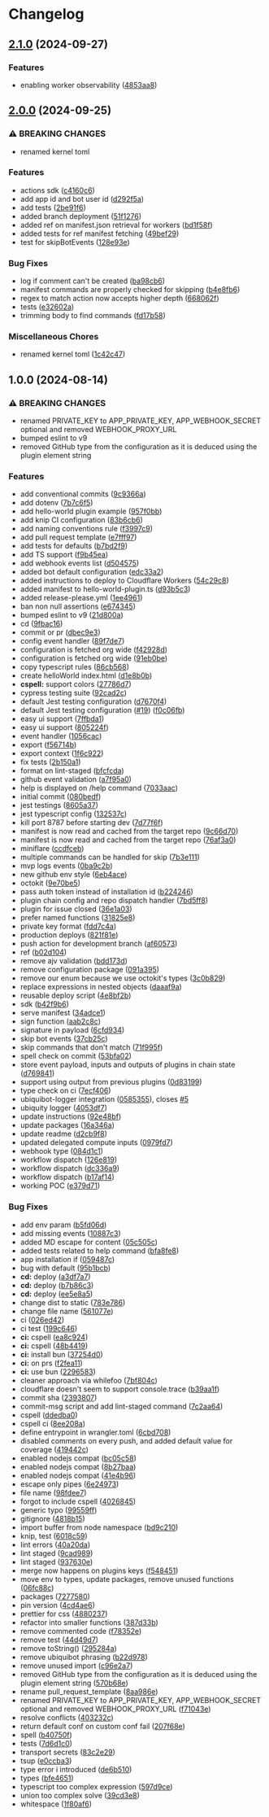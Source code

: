 # Changelog

## [2.1.0](https://github.com/ubiquity-os/ubiquity-os-kernel/compare/v2.0.0...v2.1.0) (2024-09-27)


### Features

* enabling worker observability ([4853aa8](https://github.com/ubiquity-os/ubiquity-os-kernel/commit/4853aa80b824274c3fdfae1f0380ab121ba6e847))

## [2.0.0](https://github.com/ubiquity/ubiquity-os-kernel/compare/v1.0.0...v2.0.0) (2024-09-25)


### ⚠ BREAKING CHANGES

* renamed kernel toml

### Features

* actions sdk ([c4160c6](https://github.com/ubiquity/ubiquity-os-kernel/commit/c4160c6d095a0354f59666c5f8e90cfceaab1a4c))
* add app id and bot user id ([d292f5a](https://github.com/ubiquity/ubiquity-os-kernel/commit/d292f5abf93301aaee0d508a0166d891ac36fd18))
* add tests ([2be91f6](https://github.com/ubiquity/ubiquity-os-kernel/commit/2be91f648bb2c98e73549e5a7ed7fd5c5025098d))
* added branch deployment ([51f1276](https://github.com/ubiquity/ubiquity-os-kernel/commit/51f1276aac4a4c382876a83e597d4610bcbbb65b))
* added ref on manifest.json retrieval for workers ([bd1f58f](https://github.com/ubiquity/ubiquity-os-kernel/commit/bd1f58fac4fc2e591411e3696baab22cb0b247e1))
* added tests for ref manifest fetching ([49bef29](https://github.com/ubiquity/ubiquity-os-kernel/commit/49bef29e119de767a55edd4d6069417f4984e977))
* test for skipBotEvents ([128e93e](https://github.com/ubiquity/ubiquity-os-kernel/commit/128e93efc9a28533834d009d582f62894a2a4927))


### Bug Fixes

* log if comment can't be created ([ba98cb6](https://github.com/ubiquity/ubiquity-os-kernel/commit/ba98cb691e168b5d563ac45611cd10cc08216f93))
* manifest commands are properly checked for skipping ([b4e8fb6](https://github.com/ubiquity/ubiquity-os-kernel/commit/b4e8fb6642dd3a759583c1998b1a351b4f3f0e56))
* regex to match action now accepts higher depth ([668062f](https://github.com/ubiquity/ubiquity-os-kernel/commit/668062fcee5d3aab60cc97ac7434f57b4efcbb35))
* tests ([e32602a](https://github.com/ubiquity/ubiquity-os-kernel/commit/e32602a1f357d093a2a7471796fbe54ae49176e5))
* trimming body to find commands ([fd17b58](https://github.com/ubiquity/ubiquity-os-kernel/commit/fd17b5814da8ca35812738a7a3bf06ab8bee18dd))


### Miscellaneous Chores

* renamed kernel toml ([1c42c47](https://github.com/ubiquity/ubiquity-os-kernel/commit/1c42c47fd1f8916d71b90cd5cbff846e029e16ef))

## 1.0.0 (2024-08-14)


### ⚠ BREAKING CHANGES

* renamed PRIVATE_KEY to APP_PRIVATE_KEY, APP_WEBHOOK_SECRET optional and removed WEBHOOK_PROXY_URL
* bumped eslint to v9
* removed GitHub type from the configuration as it is deduced using the plugin element string

### Features

* add conventional commits ([9c9366a](https://github.com/ubiquity/ubiquibot-kernel/commit/9c9366ad423cfb450909c36f735aa08c222cd319))
* add dotenv ([7b7c6f5](https://github.com/ubiquity/ubiquibot-kernel/commit/7b7c6f5decd076cf833352c03906e2dcb514428f))
* add hello-world plugin example ([957f0bb](https://github.com/ubiquity/ubiquibot-kernel/commit/957f0bb313c5c5b8f4376fc9b09d4a71b65cbcc5))
* add knip CI configuration ([83b6cb6](https://github.com/ubiquity/ubiquibot-kernel/commit/83b6cb68ce08cd279b315718586ad8f136e065ba))
* add naming conventions rule ([f3997c9](https://github.com/ubiquity/ubiquibot-kernel/commit/f3997c9b635dc8d027965b65079423bbba268986))
* add pull request template ([e7fff97](https://github.com/ubiquity/ubiquibot-kernel/commit/e7fff971d1ef38f2fc18516c5ba45322490a4a8c))
* add tests for defaults ([b7bd2f9](https://github.com/ubiquity/ubiquibot-kernel/commit/b7bd2f94cf82e42b50411346b8687875f9105177))
* add TS support ([f9b45ea](https://github.com/ubiquity/ubiquibot-kernel/commit/f9b45eaae8f7e2da76cd9979fd60217f4d4938cc))
* add webhook events list ([d504575](https://github.com/ubiquity/ubiquibot-kernel/commit/d504575fa527fbd2a5a46b0b0001920ca9b50023))
* added bot default configuration ([edc33a2](https://github.com/ubiquity/ubiquibot-kernel/commit/edc33a25dbed44768c7a9b76799dd0004c9aa374))
* added instructions to deploy to Cloudflare Workers ([54c29c8](https://github.com/ubiquity/ubiquibot-kernel/commit/54c29c85a0468ac285bbbfeef012b64dd564f3bd))
* added manifest to hello-world-plugin.ts ([d93b5c3](https://github.com/ubiquity/ubiquibot-kernel/commit/d93b5c33ca0913a09a78034c7de7100f232a46c6))
* added release-please.yml ([1ee4961](https://github.com/ubiquity/ubiquibot-kernel/commit/1ee4961c3b05ed9b8b69520cc18aef9d6d54c73d))
* ban non null assertions ([e674345](https://github.com/ubiquity/ubiquibot-kernel/commit/e6743454269235a4d1b632742fd723287e16a190))
* bumped eslint to v9 ([21d800a](https://github.com/ubiquity/ubiquibot-kernel/commit/21d800a649d709477a8ef7b49477886bb431523c))
* cd ([9fbac16](https://github.com/ubiquity/ubiquibot-kernel/commit/9fbac16e59476e56333baa5c7e89fb177ed40313))
* commit or pr ([dbec9e3](https://github.com/ubiquity/ubiquibot-kernel/commit/dbec9e30f1bbfb9a6514cb68c0507db37dd7cf2b))
* config event handler ([89f7de7](https://github.com/ubiquity/ubiquibot-kernel/commit/89f7de7317865d223ea28c6f5779c65f69c79eb5))
* configuration is fetched org wide ([f42928d](https://github.com/ubiquity/ubiquibot-kernel/commit/f42928de3cea24b187e686cbd79f71253b36bcb8))
* configuration is fetched org wide ([91eb0be](https://github.com/ubiquity/ubiquibot-kernel/commit/91eb0be52a9d5cdefbe92eede3c1eebf8dacf84e))
* copy typescript rules ([86cb568](https://github.com/ubiquity/ubiquibot-kernel/commit/86cb56883e02419c919c7646d62fea530a5ff99f))
* create helloWorld index.html ([d1e8b0b](https://github.com/ubiquity/ubiquibot-kernel/commit/d1e8b0b52130f6cc206675b7e2b8b616da2fda81))
* **cspell:** support colors ([27786d7](https://github.com/ubiquity/ubiquibot-kernel/commit/27786d7d0ba92c4268395ab38675627bc9bef8ea))
* cypress testing suite ([92cad2c](https://github.com/ubiquity/ubiquibot-kernel/commit/92cad2c46aabc81b42a926298270adbd38adffdc))
* default Jest testing configuration ([d7670f4](https://github.com/ubiquity/ubiquibot-kernel/commit/d7670f4d4b7ba307052117a9928540b9d967ec13))
* default Jest testing configuration ([#19](https://github.com/ubiquity/ubiquibot-kernel/issues/19)) ([f0c06fb](https://github.com/ubiquity/ubiquibot-kernel/commit/f0c06fba5fdcc6919d009f17197b303916608530))
* easy ui support ([7ffbda1](https://github.com/ubiquity/ubiquibot-kernel/commit/7ffbda1732fbb579cb0f9db0e8e59a8521b02725))
* easy ui support ([805224f](https://github.com/ubiquity/ubiquibot-kernel/commit/805224f0a3c2fb13205e0d0fe184844e99fab02d))
* event handler ([1056cac](https://github.com/ubiquity/ubiquibot-kernel/commit/1056cacce712afe8bcad2316185c67b33c4a3a8d))
* export ([f56714b](https://github.com/ubiquity/ubiquibot-kernel/commit/f56714b24474400f82e1e53026d4cfd600549091))
* export context ([1f6c922](https://github.com/ubiquity/ubiquibot-kernel/commit/1f6c922956113f9d9d131237fcd3afe19f53ff33))
* fix tests ([2b150a1](https://github.com/ubiquity/ubiquibot-kernel/commit/2b150a108e7e69c0832cf87dd107421032cbb97d))
* format on lint-staged ([bfcfcda](https://github.com/ubiquity/ubiquibot-kernel/commit/bfcfcdaab8c0aed6fda112e579d9f4f4bb557ee0))
* github event validation ([a7f95a0](https://github.com/ubiquity/ubiquibot-kernel/commit/a7f95a06e4ec5e829123be1cca326b0bb5d712a7))
* help is displayed on /help command ([7033aac](https://github.com/ubiquity/ubiquibot-kernel/commit/7033aacf6d072cbdf133d59ad61610e1ed67cd25))
* initial commit ([080bedf](https://github.com/ubiquity/ubiquibot-kernel/commit/080bedf1c104dd8ace4495edd595fbcee3c22ab9))
* jest testings ([8605a37](https://github.com/ubiquity/ubiquibot-kernel/commit/8605a375d9036819276312a3afbc7c3e1a08fe91))
* jest typescript config ([132537c](https://github.com/ubiquity/ubiquibot-kernel/commit/132537c6849ede075c25dd81d39b7c12f76101c1))
* kill port 8787 before starting dev ([7d77f6f](https://github.com/ubiquity/ubiquibot-kernel/commit/7d77f6fb10e56e340c29c56f93dd8103871b592f))
* manifest is now read and cached from the target repo ([9c66d70](https://github.com/ubiquity/ubiquibot-kernel/commit/9c66d7077cf64b6609b6d3abdaba1686b8dba775))
* manifest is now read and cached from the target repo ([76af3a0](https://github.com/ubiquity/ubiquibot-kernel/commit/76af3a0b4efa380b0d495c2532a308123902d074))
* miniflare ([ccdfceb](https://github.com/ubiquity/ubiquibot-kernel/commit/ccdfcebc412a90b23ee92a082bfdf7b2abbdbcda))
* multiple commands can be handled for skip ([7b3e111](https://github.com/ubiquity/ubiquibot-kernel/commit/7b3e11100ce055961309c1faed38f10cf14f82f6))
* mvp logs events ([0ba9c2b](https://github.com/ubiquity/ubiquibot-kernel/commit/0ba9c2bdacd968398dc2003be4ff90bb8506638a))
* new github env style ([6eb4ace](https://github.com/ubiquity/ubiquibot-kernel/commit/6eb4ace9aff0ce51d1b09befa1b85e09c6eca81f))
* octokit ([9e70be5](https://github.com/ubiquity/ubiquibot-kernel/commit/9e70be557b627c8bef981e728111ad8f88c02428))
* pass auth token instead of installation id ([b224246](https://github.com/ubiquity/ubiquibot-kernel/commit/b224246f1fba464118d7e5b825fd174bd5564c00))
* plugin chain config and repo dispatch handler ([7bd5ff8](https://github.com/ubiquity/ubiquibot-kernel/commit/7bd5ff8c081887dc372c74d62739a3345ed257b4))
* plugin for issue closed ([36e1a03](https://github.com/ubiquity/ubiquibot-kernel/commit/36e1a033326955a6924d61a8a7a9f67485bedec0))
* prefer named functions ([31825e8](https://github.com/ubiquity/ubiquibot-kernel/commit/31825e82fc48c0e4b8480598f291ce8b1bc88d1a))
* private key format ([fdd7c4a](https://github.com/ubiquity/ubiquibot-kernel/commit/fdd7c4a623dabf6664f799a1d394203be1c420cf))
* production deploys ([821f81e](https://github.com/ubiquity/ubiquibot-kernel/commit/821f81e95925b9dcfc8ae6631bae3150b1cfcb27))
* push action for development branch ([af60573](https://github.com/ubiquity/ubiquibot-kernel/commit/af605734b9a66fa4b1d5b5887704e2940de43cf6))
* ref ([b02d104](https://github.com/ubiquity/ubiquibot-kernel/commit/b02d1049d5eb7c175fdbec981d0b19ab312bc188))
* remove ajv validation ([bdd173d](https://github.com/ubiquity/ubiquibot-kernel/commit/bdd173d7458b1102754b7db8f210f3ccba0df994))
* remove configuration package ([091a395](https://github.com/ubiquity/ubiquibot-kernel/commit/091a395b87405fd6160023548754048b9f188d05))
* remove our enum because we use octokit's types ([3c0b829](https://github.com/ubiquity/ubiquibot-kernel/commit/3c0b829cd98be122ae4270347eaaead73cecec4a))
* replace expressions in nested objects ([daaaf9a](https://github.com/ubiquity/ubiquibot-kernel/commit/daaaf9a898d4af990fe81475dccbb2cb0a1b6b69))
* reusable deploy script ([4e8bf2b](https://github.com/ubiquity/ubiquibot-kernel/commit/4e8bf2b14aa38ad0e3bcdd82a4e080be86d77179))
* sdk ([b42f9b6](https://github.com/ubiquity/ubiquibot-kernel/commit/b42f9b6c7fff1a37a840c686311229251dda5154))
* serve manifest ([34adce1](https://github.com/ubiquity/ubiquibot-kernel/commit/34adce187ac254db3b3cb2dfb52f044c7809c19b))
* sign function ([aab2c8c](https://github.com/ubiquity/ubiquibot-kernel/commit/aab2c8cbb657ca0a998977641610408242fc3163))
* signature in payload ([6cfd934](https://github.com/ubiquity/ubiquibot-kernel/commit/6cfd9348c4df56e2e4c483b03f73d8e09697695d))
* skip bot events ([37cb25c](https://github.com/ubiquity/ubiquibot-kernel/commit/37cb25cd537ec795d2a3fb7940cf19a8afcc8991))
* skip commands that don't match ([71f995f](https://github.com/ubiquity/ubiquibot-kernel/commit/71f995f0a0036ec6315925b2c6572177e4c8471a))
* spell check on commit ([53bfa02](https://github.com/ubiquity/ubiquibot-kernel/commit/53bfa0258251b2e775699bfc6a5120f174ccaf58))
* store event payload, inputs and outputs of plugins in chain state ([d769841](https://github.com/ubiquity/ubiquibot-kernel/commit/d76984151b5073ec8e93be4d346e87ff4a853e6e))
* support using output from previous plugins ([0d83199](https://github.com/ubiquity/ubiquibot-kernel/commit/0d831998fcbfd48b4add7a85776e906091aac879))
* type check on ci ([7ecf406](https://github.com/ubiquity/ubiquibot-kernel/commit/7ecf406d6ca7ec344ba9d3956ce5ee736b23c1a8))
* ubiquibot-logger integration ([0585355](https://github.com/ubiquity/ubiquibot-kernel/commit/0585355b3b80090d124cfd98dab9f5f72298773a)), closes [#5](https://github.com/ubiquity/ubiquibot-kernel/issues/5)
* ubiquity logger ([4053df7](https://github.com/ubiquity/ubiquibot-kernel/commit/4053df7252759b74359bf05fdc87fd1d92be0875))
* update instructions ([92e48bf](https://github.com/ubiquity/ubiquibot-kernel/commit/92e48bf6e6e651f5e959b235ee57d22a1877de65))
* update packages ([16a346a](https://github.com/ubiquity/ubiquibot-kernel/commit/16a346ab634c45798cebafe9f2e71101350593b3))
* update readme ([d2cb9f8](https://github.com/ubiquity/ubiquibot-kernel/commit/d2cb9f89841650c76596a03d0eab4a3026244247))
* updated delegated compute inputs ([0979fd7](https://github.com/ubiquity/ubiquibot-kernel/commit/0979fd7bef16b87f1a30af1fc75f5d947afaef2c))
* webhook type ([084d1c1](https://github.com/ubiquity/ubiquibot-kernel/commit/084d1c19d13761d519fa7292122545991c9fef39))
* workflow dispatch ([126e819](https://github.com/ubiquity/ubiquibot-kernel/commit/126e819301653d30eede0849d258e44db973f2ba))
* workflow dispatch ([dc336a9](https://github.com/ubiquity/ubiquibot-kernel/commit/dc336a9d2902a4c425491ac61fbc5325ad6e4826))
* workflow dispatch ([b17af14](https://github.com/ubiquity/ubiquibot-kernel/commit/b17af14452281e2410fd64b4ded34f8d196b7d8e))
* working POC ([e379d71](https://github.com/ubiquity/ubiquibot-kernel/commit/e379d71f52692105438cd3e187f4b645628e0076))


### Bug Fixes

* add env param ([b5fd06d](https://github.com/ubiquity/ubiquibot-kernel/commit/b5fd06d99b3ce97a37aab7cb83d3a663f77294b7))
* add missing events ([10887c3](https://github.com/ubiquity/ubiquibot-kernel/commit/10887c3c00a796774083ab71e82d36dd9ba5be42))
* added MD escape for content ([05c505c](https://github.com/ubiquity/ubiquibot-kernel/commit/05c505ceac36c206b0c25145dc123595940fb9a2))
* added tests related to help command ([bfa8fe8](https://github.com/ubiquity/ubiquibot-kernel/commit/bfa8fe865158478923d8d1624f1cd565ea3ab410))
* app installation if ([059487c](https://github.com/ubiquity/ubiquibot-kernel/commit/059487c910fbf671ef99a058631af40ed83ed12c))
* bug with default ([95b1bcb](https://github.com/ubiquity/ubiquibot-kernel/commit/95b1bcbf999353655963708983044783fe50531b))
* **cd:** deploy ([a3df7a7](https://github.com/ubiquity/ubiquibot-kernel/commit/a3df7a7b61ec4c2c4bd9f7265aea6928fa0a5e3f))
* **cd:** deploy ([b7b86c3](https://github.com/ubiquity/ubiquibot-kernel/commit/b7b86c34fc7d4cc44e3e321f070e214f36722fca))
* **cd:** deploy ([ee5e8a5](https://github.com/ubiquity/ubiquibot-kernel/commit/ee5e8a51dfaa2169401dccd6422458f59e8713ce))
* change dist to static ([783e786](https://github.com/ubiquity/ubiquibot-kernel/commit/783e786dfce63e702672f5a09f58935fad75b1ae))
* change file name ([561077e](https://github.com/ubiquity/ubiquibot-kernel/commit/561077e5713a202bfff476948d46ac2d3e1556be))
* ci ([026ed42](https://github.com/ubiquity/ubiquibot-kernel/commit/026ed429e5ea1ca164d46a138042cb26e8f3b259))
* ci test ([199c646](https://github.com/ubiquity/ubiquibot-kernel/commit/199c646085e13c93ea101581f6de5d157e759f60))
* **ci:** cspell ([ea8c924](https://github.com/ubiquity/ubiquibot-kernel/commit/ea8c924d95ef36ef5ece2ac3a5b6e0153c6b816a))
* **ci:** cspell ([48b4419](https://github.com/ubiquity/ubiquibot-kernel/commit/48b441995dbc0a78b5de5bb2dd353fa77ef804ae))
* **ci:** install bun ([37254d0](https://github.com/ubiquity/ubiquibot-kernel/commit/37254d01b9b3e0604ed054d6fe98dffab7e3a7f6))
* **ci:** on prs ([f2fea11](https://github.com/ubiquity/ubiquibot-kernel/commit/f2fea11b632888bd7f7eebb310905843d6c57f70))
* **ci:** use bun ([2296583](https://github.com/ubiquity/ubiquibot-kernel/commit/229658330aeeac61cc8c8c2a0becff5cab53f16c))
* cleaner approach via whilefoo ([7bf804c](https://github.com/ubiquity/ubiquibot-kernel/commit/7bf804cd5b5fa64c2c809bcf6ab0b368da25e8af))
* cloudflare doesn't seem to support console.trace ([b39aa1f](https://github.com/ubiquity/ubiquibot-kernel/commit/b39aa1f3a0c8810791a41136044d45d7fcc09513))
* commit sha ([2393807](https://github.com/ubiquity/ubiquibot-kernel/commit/23938078cf1e720c714698d6b966dff395153c61))
* commit-msg script and add lint-staged command ([7c2aa64](https://github.com/ubiquity/ubiquibot-kernel/commit/7c2aa64df980c4937812c09d4038b19de7ea8cda))
* cspell ([ddedba0](https://github.com/ubiquity/ubiquibot-kernel/commit/ddedba0b073067fc4443dd23815b7cccd7cbc79f))
* cspell ci ([8ee208a](https://github.com/ubiquity/ubiquibot-kernel/commit/8ee208a1dd30d5c708a61e636cca29b04b373aac))
* define entrypoint in wrangler.toml ([6cbd708](https://github.com/ubiquity/ubiquibot-kernel/commit/6cbd708c1d5da04328491f0eb6769431f1e26cd3))
* disabled comments on every push, and added default value for coverage ([419442c](https://github.com/ubiquity/ubiquibot-kernel/commit/419442c644651ec8db72e26f446b56123b284ebf))
* enabled nodejs compat ([bc05c58](https://github.com/ubiquity/ubiquibot-kernel/commit/bc05c5815161dfc78a825ef9367d55c56ce6e30c))
* enabled nodejs compat ([8b27baa](https://github.com/ubiquity/ubiquibot-kernel/commit/8b27baa661b8162de23378ac2e9f684282dfff93))
* enabled nodejs compat ([41e4b96](https://github.com/ubiquity/ubiquibot-kernel/commit/41e4b96a62555a0c83d033e9541fe4c5eb91615e))
* escape only pipes ([6e24973](https://github.com/ubiquity/ubiquibot-kernel/commit/6e2497385c688c8b459cbd3032a84df77e2941bd))
* file name ([98fdee7](https://github.com/ubiquity/ubiquibot-kernel/commit/98fdee7f84ec3ec4aa57ebdd990cf2172a694bb5))
* forgot to include cspell ([4026845](https://github.com/ubiquity/ubiquibot-kernel/commit/4026845606011433d71c78a921ebf1f93d5d83e8))
* generic typo ([99559ff](https://github.com/ubiquity/ubiquibot-kernel/commit/99559ff7a1e4b228f978e4266b5a6898c5eeeacb))
* gitignore ([4818b15](https://github.com/ubiquity/ubiquibot-kernel/commit/4818b15f6f0b3cdfe74a96fd8fa94c0f6ed6461c))
* import buffer from node namespace ([bd9c210](https://github.com/ubiquity/ubiquibot-kernel/commit/bd9c21053c4131121150a1fd1277d4e9fc57307e))
* knip, test ([6018c59](https://github.com/ubiquity/ubiquibot-kernel/commit/6018c596cea743d0e41457434fbda4a40df59ff2))
* lint errors ([40a20da](https://github.com/ubiquity/ubiquibot-kernel/commit/40a20daddc0806762faa5c6025c8fae9b138223b))
* lint staged ([9cad989](https://github.com/ubiquity/ubiquibot-kernel/commit/9cad989afff96c8786db86cb92df64e808b5f405))
* lint staged ([937630e](https://github.com/ubiquity/ubiquibot-kernel/commit/937630eb4abf93b7f3055b660e9bebc809d53399))
* merge now happens on plugins keys ([f548451](https://github.com/ubiquity/ubiquibot-kernel/commit/f548451c184de6b5684a7911eb7c14835beaeaae))
* move env to types, update packages, remove unused functions ([06fc88c](https://github.com/ubiquity/ubiquibot-kernel/commit/06fc88c19cddcf5a75f1ee5b26b58645900e53be))
* packages ([7277580](https://github.com/ubiquity/ubiquibot-kernel/commit/7277580ae867ec22c01e73317d3ec4cffbfce325))
* pin version ([4cd4ae6](https://github.com/ubiquity/ubiquibot-kernel/commit/4cd4ae6edf7aed0d8ffa13a93459ea0136794156))
* prettier for css ([4880237](https://github.com/ubiquity/ubiquibot-kernel/commit/4880237fb5d524e8315638f10bae984f3942999c))
* refactor into smaller functions ([387d33b](https://github.com/ubiquity/ubiquibot-kernel/commit/387d33b225407efbea20302536b93f920b794e60))
* remove commented code ([f78352e](https://github.com/ubiquity/ubiquibot-kernel/commit/f78352ebc9fbff2927ed143216be83dec245a5fc))
* remove test ([44d49d7](https://github.com/ubiquity/ubiquibot-kernel/commit/44d49d7474b3f1eaa27d3177e2a74fd4d3ff4c10))
* remove toString() ([295284a](https://github.com/ubiquity/ubiquibot-kernel/commit/295284a3b608bc0edde0acf9c85bb3f4f54de3fd))
* remove ubiquibot phrasing ([b22d978](https://github.com/ubiquity/ubiquibot-kernel/commit/b22d97842415be571c1b210a61cf5b9dd0aea913))
* remove unused import ([c96e2a7](https://github.com/ubiquity/ubiquibot-kernel/commit/c96e2a707743616df666d27974bacd99a4abe5ba))
* removed GitHub type from the configuration as it is deduced using the plugin element string ([570b68e](https://github.com/ubiquity/ubiquibot-kernel/commit/570b68e18639e9c38a90872cfb8cbfbbdf661481))
* rename pull_request_template ([8aa986e](https://github.com/ubiquity/ubiquibot-kernel/commit/8aa986e6885173d56f628ee6d887d3619a19407c))
* renamed PRIVATE_KEY to APP_PRIVATE_KEY, APP_WEBHOOK_SECRET optional and removed WEBHOOK_PROXY_URL ([f71043e](https://github.com/ubiquity/ubiquibot-kernel/commit/f71043e7f1fe0277591e0682e2ff3340e206e0b9))
* resolve conflicts ([403232c](https://github.com/ubiquity/ubiquibot-kernel/commit/403232cdc4aee6260bf968875d90edf211a6c961))
* return default conf on custom conf fail ([207f68e](https://github.com/ubiquity/ubiquibot-kernel/commit/207f68e5e8ff2c018173636035cdf8bc3316f0c6))
* spell ([b40750f](https://github.com/ubiquity/ubiquibot-kernel/commit/b40750ffa37ec668eb1dd0c2ee7fd0525c66f73f))
* tests ([7d6d1c0](https://github.com/ubiquity/ubiquibot-kernel/commit/7d6d1c0b18ca5f2067e3b6737e22c30e03378a73))
* transport secrets ([83c2e29](https://github.com/ubiquity/ubiquibot-kernel/commit/83c2e2948ccce120400f943334a2c3bdb573f175))
* tsup ([e0ccba3](https://github.com/ubiquity/ubiquibot-kernel/commit/e0ccba36bc84febb11e00146aa2ea1c051e6fe0d))
* type error i introduced ([de6b510](https://github.com/ubiquity/ubiquibot-kernel/commit/de6b510bd412645a595722dd893abd750f7f784f))
* types ([bfe4651](https://github.com/ubiquity/ubiquibot-kernel/commit/bfe46515a257ff6c41b97581d25f4c125046f60f))
* typescript too complex expression ([597d9ce](https://github.com/ubiquity/ubiquibot-kernel/commit/597d9cea431527148496fa0e09ba2cce4bca2368))
* union too complex solve ([39cd3e8](https://github.com/ubiquity/ubiquibot-kernel/commit/39cd3e84b6ffe0b86bd79a65cec5262035294ddc))
* whitespace ([1f80af6](https://github.com/ubiquity/ubiquibot-kernel/commit/1f80af63af8b2c1d97b125fd64b0a248e8d4ded0))
